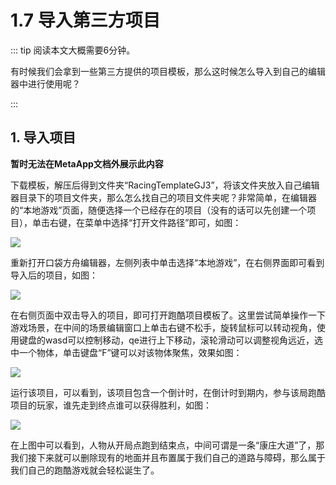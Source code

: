 # 1.7 导入第三方项目

::: tip 阅读本文大概需要6分钟。

有时候我们会拿到一些第三方提供的项目模板，那么这时候怎么导入到自己的编辑器中进行使用呢？

:::

## 1. 导入项目

**暂时无法在MetaApp文档外展示此内容**

下载模板，解压后得到文件夹“RacingTemplateGJ3”，将该文件夹放入自己编辑器目录下的项目文件夹，那么怎么找自己的项目文件夹呢？非常简单，在编辑器的“本地游戏”页面，随便选择一个已经存在的项目（没有的话可以先创建一个项目），单击右键，在菜单中选择“打开文件路径”即可，如图：

![](https://cdn.233xyx.com/1681112267842_676.PNG)

重新打开口袋方舟编辑器，左侧列表中单击选择“本地游戏”，在右侧界面即可看到导入后的项目，如图：

![](https://cdn.233xyx.com/1681112267915_580.PNG)

在右侧页面中双击导入的项目，即可打开跑酷项目模板了。这里尝试简单操作一下游戏场景，在中间的场景编辑窗口上单击右键不松手，旋转鼠标可以转动视角，使用键盘的wasd可以控制移动，qe进行上下移动，滚轮滑动可以调整视角远近，选中一个物体，单击键盘“F”键可以对该物体聚焦，效果如图：

![](https://cdn.233xyx.com/1681112267882_286.gif)

运行该项目，可以看到，该项目包含一个倒计时，在倒计时到期内，参与该局跑酷项目的玩家，谁先走到终点谁可以获得胜利，如图：

![](https://cdn.233xyx.com/1681112267806_471.gif)

在上图中可以看到，人物从开局点跑到结束点，中间可谓是一条“康庄大道”了，那我们接下来就可以删除现有的地面并且布置属于我们自己的道路与障碍，那么属于我们自己的跑酷游戏就会轻松诞生了。
